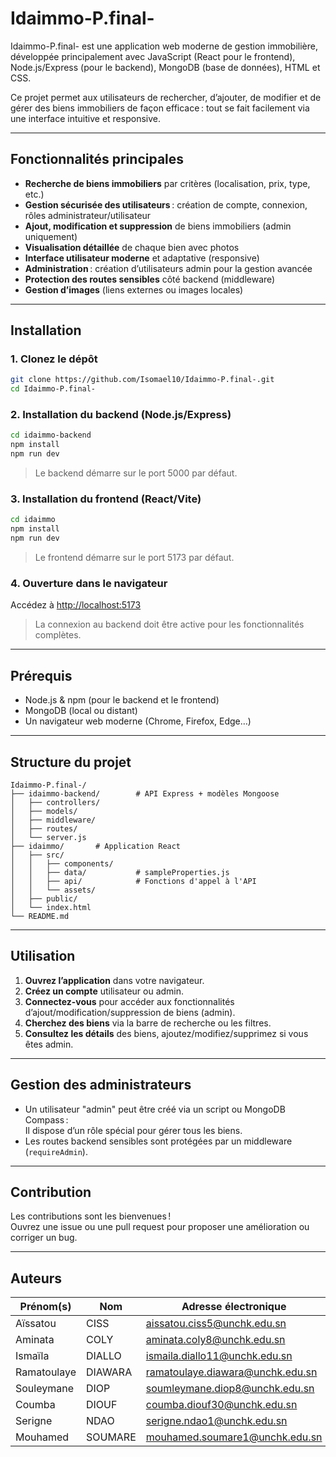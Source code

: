 # Idaimmo-P.final-

Idaimmo-P.final- est une application web moderne de gestion immobilière, développée principalement avec JavaScript (React pour le frontend), Node.js/Express (pour le backend), MongoDB (base de données), HTML et CSS.

Ce projet permet aux utilisateurs de rechercher, d’ajouter, de modifier et de gérer des biens immobiliers de façon efficace : tout se fait facilement via une interface intuitive et responsive.

---

## Fonctionnalités principales

- **Recherche de biens immobiliers** par critères (localisation, prix, type, etc.)
- **Gestion sécurisée des utilisateurs** : création de compte, connexion, rôles administrateur/utilisateur
- **Ajout, modification et suppression** de biens immobiliers (admin uniquement)
- **Visualisation détaillée** de chaque bien avec photos
- **Interface utilisateur moderne** et adaptative (responsive)
- **Administration** : création d’utilisateurs admin pour la gestion avancée
- **Protection des routes sensibles** côté backend (middleware)
- **Gestion d’images** (liens externes ou images locales)

---

## Installation

### 1. Clonez le dépôt

```bash
git clone https://github.com/Isomael10/Idaimmo-P.final-.git
cd Idaimmo-P.final-
```

### 2. Installation du backend (Node.js/Express)

```bash
cd idaimmo-backend
npm install
npm run dev
```
> Le backend démarre sur le port 5000 par défaut.

### 3. Installation du frontend (React/Vite)

```bash
cd idaimmo
npm install
npm run dev
```
> Le frontend démarre sur le port 5173 par défaut.

### 4. Ouverture dans le navigateur

Accédez à [http://localhost:5173](http://localhost:5173)  
> La connexion au backend doit être active pour les fonctionnalités complètes.

---

## Prérequis

- Node.js & npm (pour le backend et le frontend)
- MongoDB (local ou distant)
- Un navigateur web moderne (Chrome, Firefox, Edge…)

---

## Structure du projet

```
Idaimmo-P.final-/
├── idaimmo-backend/        # API Express + modèles Mongoose
│   ├── controllers/
│   ├── models/
│   ├── middleware/
│   ├── routes/
│   └── server.js
├── idaimmo/       # Application React
│   ├── src/
│   │   ├── components/
│   │   ├── data/           # sampleProperties.js
│   │   ├── api/            # Fonctions d'appel à l'API
│   │   └── assets/
│   ├── public/
│   └── index.html
└── README.md
```

---

## Utilisation

1. **Ouvrez l’application** dans votre navigateur.
2. **Créez un compte** utilisateur ou admin.
3. **Connectez-vous** pour accéder aux fonctionnalités d’ajout/modification/suppression de biens (admin).
4. **Cherchez des biens** via la barre de recherche ou les filtres.
5. **Consultez les détails** des biens, ajoutez/modifiez/supprimez si vous êtes admin.

---

## Gestion des administrateurs

- Un utilisateur "admin" peut être créé via un script ou MongoDB Compass :  
  Il dispose d’un rôle spécial pour gérer tous les biens.
- Les routes backend sensibles sont protégées par un middleware (`requireAdmin`).

---

## Contribution

Les contributions sont les bienvenues !  
Ouvrez une issue ou une pull request pour proposer une amélioration ou corriger un bug.

---

## Auteurs

| Prénom(s)        | Nom      | Adresse électronique                  | INE           |
|------------------|----------|---------------------------------------|---------------|
| Aïssatou         | CISS     | aissatou.ciss5@unchk.edu.sn           | N04347920212  |
| Aminata          | COLY     | aminata.coly8@unchk.edu.sn            | N00753120212  |
| Ismaïla          | DIALLO   | ismaila.diallo11@unchk.edu.sn         | N03533520211  |
| Ramatoulaye      | DIAWARA  | ramatoulaye.diawara@unchk.edu.sn      | N05323620212  |
| Souleymane       | DIOP     | soumleymane.diop8@unchk.edu.sn        | N00218120211  |
| Coumba           | DIOUF    | coumba.diouf30@unchk.edu.sn           | N06077320212  |
| Serigne          | NDAO     | serigne.ndao1@unchk.edu.sn            | N00144220211  |
| Mouhamed         | SOUMARE  | mouhamed.soumare1@unchk.edu.sn        | N05100420201  |

